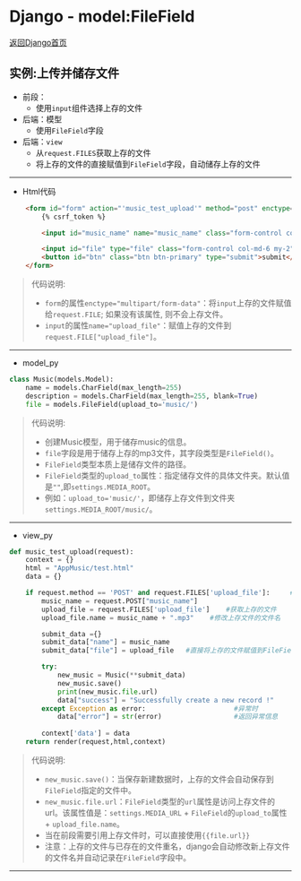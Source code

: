# Django - model:FileField

[返回Django首页](../django_index.md)


## 实例:上传并储存文件

- 前段：
  - 使用`input`组件选择上存的文件
- 后端：模型
  - 使用`FileField`字段
- 后端：`view`
  - 从`request.FILES`获取上存的文件
  - 将上存的文件的直接赋值到`FileField`字段，自动储存上存的文件

***

- Html代码

```Html
    <form id="form" action="'music_test_upload'" method="post" enctype="multipart/form-data">
        {% csrf_token %}

        <input id="music_name" name="music_name" class="form-control col-md-6 my-2" />

        <input id="file" type="file" class="form-control col-md-6 my-2" name="upload_file" />
        <button id="btn" class="btn btn-primary" type="submit">submit</button>
    </form>

```

>代码说明:
>- `form`的属性`enctype="multipart/form-data"`：将`input`上存的文件赋值给`request.FILE`; 如果没有该属性, 则不会上存文件。
>- `input`的属性`name="upload_file"`：赋值上存的文件到`request.FILE["upload_file"]`。

***

- model_py

```python
class Music(models.Model):
    name = models.CharField(max_length=255)
    description = models.CharField(max_length=255, blank=True)
    file = models.FileField(upload_to='music/') 
```

>代码说明:
>- 创建Music模型，用于储存music的信息。
>- `file`字段是用于储存上存的mp3文件，其字段类型是`FileField()`。
>- `FileField`类型本质上是储存文件的路径。
>- `FileField`类型的`upload_to`属性：指定储存文件的具体文件夹。默认值是`""`,即`settings.MEDIA_ROOT`。
>- 例如：`upload_to='music/'`，即储存上存文件到文件夹`settings.MEDIA_ROOT/music/`。

***

- view_py

```python
def music_test_upload(request):
    context = {}
    html = "AppMusic/test.html"
    data = {}

    if request.method == 'POST' and request.FILES['upload_file']:     #先判断提交的方法和是否有上存文件;
        music_name = request.POST["music_name"]
        upload_file = request.FILES['upload_file']    #获取上存的文件
        upload_file.name = music_name + ".mp3"    #修改上存文件的文件名

        submit_data ={}
        submit_data["name"] = music_name
        submit_data["file"] = upload_file   #直接将上存的文件赋值到FileField类型的字段

        try:
            new_music = Music(**submit_data)
            new_music.save()
            print(new_music.file.url)
            data["success"] = "Successfully create a new record !"                 #保存信息
        except Exception as error:                      #异常时
            data["error"] = str(error)                  #返回异常信息
        
        context['data'] = data
    return render(request,html,context)

```

>代码说明:
>- `new_music.save()`：当保存新建数据时，上存的文件会自动保存到`FileField`指定的文件中。
>- `new_music.file.url`：`FileField`类型的`url`属性是访问上存文件的url。该属性值是：`settings.MEDIA_URL` + `FileField`的`upload_to`属性 + `upload_file.name`。
>- 当在前段需要引用上存文件时，可以直接使用`{{file.url}}`
>- 注意：上存的文件与已存在的文件重名，django会自动修改新上存文件的文件名并自动记录在`FileField`字段中。

***
